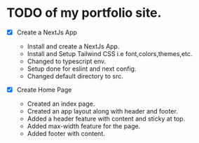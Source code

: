 # TODO of my portfolio site.

- [x] Create a NextJs App

  - Install and create a NextJs App.
  - Install and Setup Tailwind CSS i.e font,colors,themes,etc.
  - Changed to typescript env.
  - Setup done for eslint and next config.
  - Changed default directory to src.

- [x] Create Home Page
  - Created an index page.
  - Created an app layout along with header and footer.
  - Added a header feature with content and sticky at top.
  - Added max-width feature for the page.
  - Added footer with content.
